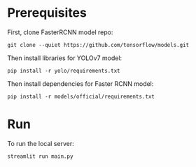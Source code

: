 # Prerequisites

First, clone FasterRCNN model repo:

```git clone --quiet https://github.com/tensorflow/models.git```

Then install libraries for YOLOv7 model:

```pip install -r yolo/requirements.txt```

Then install dependencies for Faster RCNN model:

```pip install -r models/official/requirements.txt```

# Run

To run the local server:

```streamlit run main.py```
